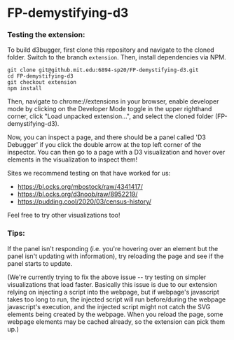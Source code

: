 # FP-demystifying-d3

### Testing the extension:

To build d3bugger, first clone this repository and navigate to the cloned folder. Switch to the branch `extension`. Then, install dependencies via NPM.

```
git clone git@github.mit.edu:6894-sp20/FP-demystifying-d3.git
cd FP-demystifying-d3
git checkout extension
npm install
```

Then, navigate to chrome://extensions in your browser, enable developer mode by clicking on the Developer Mode toggle in the upper righthand corner,
click "Load unpacked extension...", and select the cloned folder (FP-demystifying-d3).

Now, you can inspect a page, and there should be a panel called 'D3 Debugger' if you click the double arrow at the top left corner of the inspector. You can then go to a page with a D3 visualization and hover over elements in the visualization to inspect them!

Sites we recommend testing on that have worked for us:
- https://bl.ocks.org/mbostock/raw/4341417/
- https://bl.ocks.org/d3noob/raw/8952219/
- https://pudding.cool/2020/03/census-history/

Feel free to try other visualizations too!


### Tips:

If the panel isn't responding (i.e. you're hovering over an element but the panel isn't updating with information), try reloading the page and see 
if the panel starts to update.

(We're currently trying to fix the above issue -- try testing on simpler visualizations that load faster. Basically this issue is due to our extension relying on injecting a script into the webpage, but if webpage's javascript takes too long to run, the injected script will run before/during the webpage javascript's execution, and the injected script might not catch the SVG elements being created by the webpage. When you reload the page, some webpage elements may be cached already, so the extension can pick them up.)